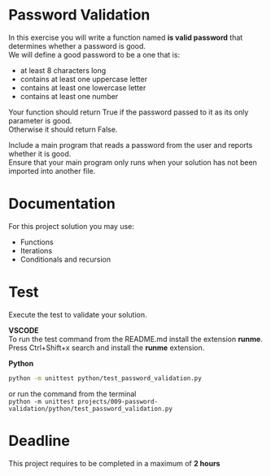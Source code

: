# Password Validation

In this exercise you will write a function named **is valid password** that determines whether a password is good.   
We will define a good password to be a one that is:
- at least 8 characters long
- contains at least one uppercase letter
- contains at least one lowercase letter
- contains at least one number

Your function should return True if the password passed to it as its only parameter is good.  
Otherwise it should return False. 

Include a main program that reads a password from the user and reports whether it is good.   
Ensure that your main program only runs when your solution has not been imported into another file.

# Documentation

For this project solution you may use:

- Functions
- Iterations
- Conditionals and recursion


# Test
Execute the test to validate your solution.  

**VSCODE**   
To run the test command from the README.md install the extension **runme**. 
Press Ctrl+Shift+x search and install the **runme** extension. 


**Python**

```sh
python -m unittest python/test_password_validation.py
```

or run the command from the terminal  
`python -m unittest projects/009-password-validation/python/test_password_validation.py`


# Deadline

This project requires to be completed in a maximum of **2 hours**
